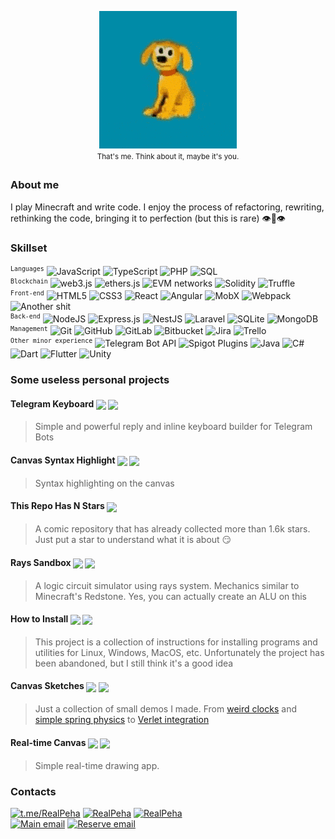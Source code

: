 <p align="center">
	<img src="https://raw.githubusercontent.com/RealPeha/RealPeha/master/dog.gif">
	<br />
	<sup>That's me. Think about it, maybe it's you.<sup>
</p>

### About me
I play Minecraft and write code. I enjoy the process of refactoring, rewriting, rethinking the code, bringing it to perfection (but this is rare) 👁👃👁

### Skillset
<sup>`Languages`</sup>
![JavaScript](https://img.shields.io/badge/-JavaScript-000?&logo=JavaScript)
![TypeScript](https://img.shields.io/badge/-TypeScript-000?&logo=TypeScript)
![PHP](https://img.shields.io/badge/-PHP-000?&logo=PHP)
![SQL](https://img.shields.io/badge/-SQL-000?&logo=MySQL)
<br />
<sup>`Blockchain`</sup>
![web3.js](https://img.shields.io/badge/-web3.js-000?&logo=ethereum)
![ethers.js](https://img.shields.io/badge/-ethers.js-000?&logo=ethereum)
![EVM networks](https://img.shields.io/badge/-EVM%20networks-000?&logo=ethereum)
![Solidity](https://img.shields.io/badge/-Solidity-000?&logo=Solidity)
![Truffle](https://img.shields.io/badge/-Truffle-000?&logo=Solidity)
<br />
<sup>`Front-end`</sup>
![HTML5](https://img.shields.io/badge/-HTML5-000?&logo=HTML5)
![CSS3](https://img.shields.io/badge/-CSS3-000?&logo=CSS3)
![React](https://img.shields.io/badge/-React-000?&logo=React)
![Angular](https://img.shields.io/badge/-Angular-000?&logo=Angular)
![MobX](https://img.shields.io/badge/-MobX-000?&logo=MobX)
![Webpack](https://img.shields.io/badge/-Webpack-000?&logo=Webpack)
![Another shit](https://img.shields.io/badge/-and%20many%20other...-000)
<br />
<sup>`Back-end`</sup>
![NodeJS](https://img.shields.io/badge/-Node.js-000?&logo=Node.js)
![Express.js](https://img.shields.io/badge/-Express.js-000?&logo=Express)
![NestJS](https://img.shields.io/badge/-NestJS-000?&logo=NestJS)
![Laravel](https://img.shields.io/badge/-Laravel-000?&logo=Laravel)
![SQLite](https://img.shields.io/badge/-SQLite-000?&logo=SQLite)
![MongoDB](https://img.shields.io/badge/-MongoDB-000?&logo=MongoDB)
<br />
<sup>`Management`</sup>
![Git](https://img.shields.io/badge/-Git-000?&logo=Git)
![GitHub](https://img.shields.io/badge/-GitHub-000?&logo=GitHub)
![GitLab](https://img.shields.io/badge/-GitLab-000?&logo=GitLab)
![Bitbucket](https://img.shields.io/badge/-Bitbucket-000?&logo=Bitbucket)
![Jira](https://img.shields.io/badge/-Jira-000?&logo=Jira)
![Trello](https://img.shields.io/badge/-Trello-000?&logo=Trello)
<br />
<sup>`Other minor experience`</sup>
![Telegram Bot API](https://img.shields.io/badge/-Telegram%20Bot%20API-000?&logo=Telegram)
![Spigot Plugins](https://img.shields.io/badge/-Spigot%20Plugins-000?&logo=Minecraft)
![Java](https://img.shields.io/badge/-Java-000?&logo=Java)
![C#](https://img.shields.io/badge/-C%23-000?&logo=CSharp)
![Dart](https://img.shields.io/badge/-Dart-000?&logo=Dart)
![Flutter](https://img.shields.io/badge/-Flutter-000?&logo=Flutter)
![Unity](https://img.shields.io/badge/-Unity-000?&logo=Unity)

### Some useless personal projects
#### Telegram Keyboard <a href="https://www.npmjs.com/package/telegram-keyboard"><img src="https://img.shields.io/badge/-npm-tomato?&logo=npm" align="center" /></a> <a href="https://github.com/RealPeha/telegram-keyboard"><img src="https://img.shields.io/badge/-Source-000?&logo=GitHub" align="center"></a>
>Simple and powerful reply and inline keyboard builder for Telegram Bots
		
#### Canvas Syntax Highlight <a href="https://www.npmjs.com/package/canvas-syntax-highlight"><img src="https://img.shields.io/badge/-npm-tomato?&logo=npm" align="center" /></a> <a href="https://github.com/RealPeha/canvas-syntax-highlight"><img src="https://img.shields.io/badge/-Source-000?&logo=GitHub" align="center"></a>
>Syntax highlighting on the canvas

#### This Repo Has N Stars <a href="https://github.com/RealPeha/This-Repo-Has-0-Stars"><img src="https://img.shields.io/badge/-Demo%20and%20source-tomato?&logo=GitHub" align="center"></a>
>A comic repository that has already collected more than 1.6k stars. Just put a star to understand what it is about 😏

#### Rays Sandbox <a href="https://peha.fun/rays/"><img src="https://img.shields.io/badge/-Demo-tomato" align="center"></a> <a href="https://github.com/RealPeha/rays"><img src="https://img.shields.io/badge/-Source-000?&logo=GitHub" align="center"></a>
>A logic circuit simulator using rays system. Mechanics similar to Minecraft's Redstone. Yes, you can actually create an ALU on this

#### How to Install <a href="https://peha.fun/how-to-install/"><img src="https://img.shields.io/badge/-Demo-tomato" align="center"></a> <a href="https://github.com/RealPeha/how-to-install"><img src="https://img.shields.io/badge/-Source-000?&logo=GitHub" align="center"></a>
>This project is a collection of instructions for installing programs and utilities for Linux, Windows, MacOS, etc. Unfortunately the project has been abandoned, but I still think it's a good idea

#### Canvas Sketches <a href="https://peha.fun/sketches/"><img src="https://img.shields.io/badge/-Demo-tomato" align="center"></a> <a href="https://github.com/RealPeha/sketches"><img src="https://img.shields.io/badge/-Source-000?&logo=GitHub" align="center"></a>
>Just a collection of small demos I made. From [weird clocks](https://peha.fun/sketches/#graph-clock) and [simple spring physics](https://peha.fun/sketches/#gravity-spring) to [Verlet integration](https://peha.fun/sketches/#verle)

#### Real-time Canvas <a href="http://canvas.peha.fun/"><img src="https://img.shields.io/badge/-Demo-tomato" align="center"></a> <a href="https://github.com/RealPeha/real-canvas"><img src="https://img.shields.io/badge/-Source-000?&logo=GitHub" align="center"></a>
>Simple real-time drawing app.

### Contacts

<a href="https://t.me/RealPeha"><img src="https://img.shields.io/badge/-@RealPeha-000?&logo=Telegram" alt="t.me/RealPeha"></a>
<a href="https://github.com/RealPeha"><img src="https://img.shields.io/badge/-RealPeha-000?&logo=GitHub" alt="RealPeha"></a>
<a href="https://www.linkedin.com/in/realpeha/"><img src="https://img.shields.io/badge/-Stas Kardash-000?&logo=LinkedIn" alt="RealPeha"></a>
<br />
<a href="mailto:real.peha@gmail.com"><img src="https://img.shields.io/badge/-real.peha@gmail.com-000?&logo=Gmail" alt="Main email"></a>
<a href="mailto:real@peha.fun"><img src="https://img.shields.io/badge/-real@peha.fun-000?&logo=Gmail" alt="Reserve email"></a>
